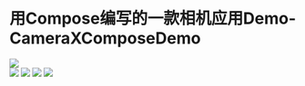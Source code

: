 
# 用Compose编写的一款相机应用Demo-CameraXComposeDemo
![](https://api.bintray.com/packages/li-xiaojun/jrepo/xpopup/images/download.svg)  
![](https://img.shields.io/badge/author-ldh-brightgreen.svg) ![](https://img.shields.io/badge/compileSdkVersion-32-orange.svg) ![](https://img.shields.io/badge/minSdkVersion-21-orange.svg) ![](https://img.shields.io/hexpm/l/plug.svg)


